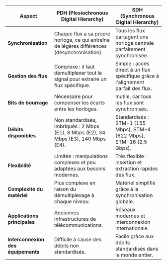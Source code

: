 | **Aspect**                      | **PDH (Plesiochronous Digital Hierarchy)**                          | **SDH (Synchronous Digital Hierarchy)**                          |
|----------------------------------|---------------------------------------------------------------------|------------------------------------------------------------------|
| **Synchronisation**              | Chaque flux a sa propre horloge, ce qui entraîne de légères différences (désynchronisation). | Tous les flux partagent une horloge centrale parfaitement synchronisée. |
| **Gestion des flux**             | Complexe : il faut démultiplexer tout le signal pour extraire un flux spécifique. | Simple : accès direct à un flux spécifique grâce à l'alignement parfait des flux. |
| **Bits de bourrage**             | Nécessaire pour compenser les écarts entre les horloges.            | Inutile, car tous les flux sont synchronisés.                   |
| **Débits disponibles**           | Non standardisés, imbriqués : 2 Mbps (E1), 8 Mbps (E2), 34 Mbps (E3), 140 Mbps (E4). | Standardisés : STM-1 (155 Mbps), STM-4 (622 Mbps), STM-16 (2,5 Gbps). |
| **Flexibilité**                  | Limitée : manipulations complexes et peu adaptées aux besoins modernes. | Très flexible : insertion et extraction rapides des flux.       |
| **Complexité du matériel**       | Plus complexe en raison du démultiplexage à chaque niveau.          | Matériel simplifié grâce à la synchronisation globale.          |
| **Applications principales**     | Anciennes infrastructures de télécommunications.                   | Réseaux modernes et interconnexion internationale.              |
| **Interconnexion des équipements** | Difficile à cause des débits non standardisés.                     | Facile grâce aux débits standardisés dans le monde entier.       |
